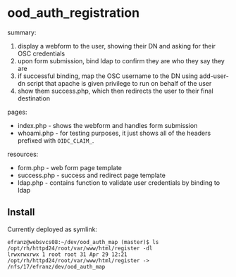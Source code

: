 # ood_auth_registration

summary:

1. display a webform to the user, showing their DN and asking for their OSC credentials
2. upon form submission, bind ldap to confirm they are who they say they are
3. if successful binding, map the OSC username to the DN using add-user-dn script that apache is given privilege to run on behalf of the user
4. show them success.php, which then redirects the user to their final destination

pages:

* index.php - shows the webform and handles form submission
* whoami.php - for testing purposes, it just shows all of the headers prefixed with `OIDC_CLAIM_`.

resources:

* form.php - web form page template
* success.php - success and redirect page template
* ldap.php - contains function to validate user credentials by binding to ldap



## Install

Currently deployed as symlink:

```
efranz@websvcs08:~/dev/ood_auth_map (master)$ ls
/opt/rh/httpd24/root/var/www/html/register -dl
lrwxrwxrwx 1 root root 31 Apr 29 12:21
/opt/rh/httpd24/root/var/www/html/register -> /nfs/17/efranz/dev/ood_auth_map
```
